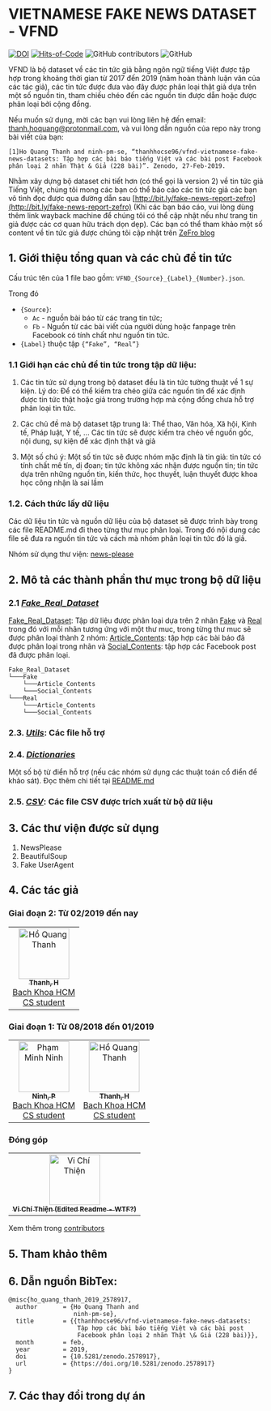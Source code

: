 # VIETNAMESE FAKE NEWS DATASET - VFND

[![DOI](https://zenodo.org/badge/134866350.svg)](https://zenodo.org/badge/latestdoi/134866350) [![Hits-of-Code](https://hitsofcode.com/github/thanhhocse96/vfnd-vietnamese-fake-news-datasets)](https://hitsofcode.com/view/github/thanhhocse96/vfnd-vietnamese-fake-news-datasets) ![GitHub contributors](https://img.shields.io/github/contributors/thanhhocse96/vfnd-vietnamese-fake-news-datasets.svg) ![GitHub](https://img.shields.io/github/license/thanhhocse96/vfnd-vietnamese-fake-news-datasets.svg)

VFND là bộ dataset về các tin tức giả bằng ngôn ngữ tiếng Việt được tập hợp trong khoảng thời gian từ 2017 đến 2019 (năm hoàn thành luận văn của các tác giả), các tin tức được đưa vào đây được phân loại thật giả dựa trên một số nguồn tin, tham chiếu chéo đến các nguồn tin được dẫn hoặc được phân loại bởi cộng đồng.

Nếu muốn sử dụng, mời các bạn vui lòng liên hệ đến email: thanh.hoquang@protonmail.com, và vui lòng dẫn nguồn của repo này trong bài viết của bạn:

`[1]Ho Quang Thanh and ninh-pm-se, “thanhhocse96/vfnd-vietnamese-fake-news-datasets: Tập hợp các bài báo tiếng Việt và các bài post Facebook phân loại 2 nhãn Thật & Giả (228 bài)”. Zenodo, 27-Feb-2019.`

Nhằm xây dựng bộ dataset chi tiết hơn (có thể gọi là version 2) về tin tức giả Tiếng Việt, chúng tôi mong các bạn có thể báo cáo các tin tức giả các bạn vô tình đọc được qua đường dẫn sau [http://bit.ly/fake-news-report-zefro](http://bit.ly/fake-news-report-zefro) (Khi các bạn báo cáo, vui lòng dùng thêm link wayback machine để chúng tôi có thể cập nhật nếu như trang tin giả được các cơ quan hữu trách dọn dẹp). Các bạn có thể tham khảo một số content về tin tức giả được chúng tôi cập nhật trên [ZeFro blog](https://zefro.wordpress.com/portfolio/fake-news-detection-nhan-dang-tin-tuc-gia/)

## 1. Giới thiệu tổng quan và các chủ đề tin tức

Cấu trúc tên của 1 file bao gồm: `VFND_{Source}_{Label}_{Number}.json`.

Trong đó

- `{Source}`:
  - `Ac` - nguồn bài báo từ các trang tin tức;
  - `Fb` - Nguồn từ các bài viết của người dùng hoặc fanpage trên Facebook có tính chất như nguồn tin tức.
- `{Label}` thuộc tập `{“Fake”, “Real”}`

### 1.1 Giới hạn các chủ đề tin tức trong tập dữ liệu:

1. Các tin tức sử dụng trong bộ dataset đều là tin tức tường thuật về 1 sự kiện. Lý do: Để có thể kiểm tra chéo giữa các nguồn tin để xác định được tin tức thật hoặc giả trong trường hợp mà cộng đồng chưa hỗ trợ phân loại tin tức.

2. Các chủ đề mà bộ dataset tập trung là: Thể thao, Văn hóa, Xã hội, Kinh tế, Pháp luật, Y tế, ... Các tin tức sẽ được kiểm tra chéo về nguồn gốc, nội dung, sự kiện để xác định thật và giả

3. Một số chú ý: Một số tin tức sẽ được nhóm mặc định là tin giả: tin tức có tính chất mê tín, dị đoan; tin tức không xác nhận được nguồn tin; tin tức dựa trên những nguồn tin, kiến thức, học thuyết, luận thuyết được khoa học công nhận là sai lầm

### 1.2. Cách thức lấy dữ liệu

Các dữ liệu tin tức và nguồn dữ liệu của bộ dataset sẽ được trình bày trong các file README.md đi theo từng thư mục phân loại. Trong đó nội dung các file sẽ đưa ra nguồn tin tức và cách mà nhóm phân loại tin tức đó là giả.

Nhóm sử dụng thư viện: [news-please](https://github.com/fhamborg/news-please)

## 2. Mô tả các thành phần thư mục trong bộ dữ liệu

### 2.1 [_Fake\_Real\_Dataset_](Fake_Real_Dataset)

[Fake_Real_Dataset](Fake_Real_Dataset): Tập dữ liệu được phân loại dựa trên 2 nhãn [Fake](Fake_Real_Dataset/Fake/) và [Real](Fake_Real_Dataset/Real) trong đó với mỗi nhãn tương ứng với một thư muc, trong từng thư muc sẽ được phân loại thành 2 nhóm: [Article_Contents](Fake_Real_Dataset/Article_Contents): tập hợp các bài báo đã được phân loại trong nhãn  và [Social_Contents](Facebook): tập hợp các Facebook post đã được phân loại.

```
Fake_Real_Dataset
└───Fake
    └───Article_Contents
    └───Social_Contents
└───Real
    └───Article_Contents
    └───Social_Contents
```

### 2.3. [_Utils_](Utils): Các file hỗ trợ

### 2.4. [_Dictionaries_](Dictionaries)

Một số bộ từ điển hỗ trợ (nếu các nhóm sử dụng các thuật toán cổ điển để khảo sát). Đọc thêm chi tiết tại [README.md](Dictionaries/README.md)

### 2.5. [_CSV_](CSV): Các file CSV được trích xuất từ bộ dữ liệu

## 3. Các thư viện được sử dụng

1. NewsPlease
2. BeautifulSoup
3. Fake UserAgent

## 4. Các tác giả

### Giai đoạn 2: Từ 02/2019 đến nay

<table>
  <tr>
    <td align="center"><a href="https://github.com/thanhhocse96"><img src="https://github.com/thanhhocse96.png" width="100px;" alt="Hồ Quang Thanh"/>
      <br />
      <sub>
        <b>Thanh, H</b>
      </sub>
      </a>
      <br />
      <a href="https://github.com/thanhhocse96">Bach Khoa HCM</a>
      <br />
      <a href="https://github.com/thanhhocse96">CS student</a>
    </td>
  </tr>
</table>

### Giai đoạn 1: Từ 08/2018 đến 01/2019

<table>
  <tr>
    <td align="center"><a href="https://www.facebook.com/minhninh.pham"><img src="https://github.com/ninh-pm-se.png" width="100px;" alt="Phạm Minh Ninh"/>
      <br />
      <sub>
        <b>Ninh, P</b>
      </sub>
      </a>
      <br />
      <a href="https://github.com/ninh-pm-se">Bach Khoa HCM</a>
      <br />
      <a href="https://github.com/ninh-pm-se">CS student</a>
    </td>
    <td align="center"><a href="https://github.com/thanhhocse96"><img src="https://github.com/thanhhocse96.png" width="100px;" alt="Hồ Quang Thanh"/>
      <br />
      <sub>
        <b>Thanh, H</b>
      </sub>
      </a>
      <br />
      <a href="https://github.com/thanhhocse96">Bach Khoa HCM</a>
      <br />
      <a href="https://github.com/thanhhocse96">CS student</a>
    </td>
  </tr>
</table>

### Đóng góp

<table>
  <tr>
    <td align="center"><a href="https://github.com/tvc12"><img src="https://github.com/tvc12.png" width="100px;" alt="Vi Chí Thiện"/>
      <br />
      <sub>
        <b>Vi Chí Thiện (Edited Readme - WTF?)</b>
      </sub>
      </a>
      <br />
    </td>
  </tr>
</table>

Xem thêm trong [contributors](https://github.com/thanhhocse96/vfnd-vietnamese-fake-news-datasets/graphs/contributors)

## 5. Tham khảo thêm

## 6. Dẫn nguồn BibTex:

```TeX
@misc{ho_quang_thanh_2019_2578917,
  author       = {Ho Quang Thanh and
                  ninh-pm-se},
  title        = {{thanhhocse96/vfnd-vietnamese-fake-news-datasets:
                   Tập hợp các bài báo tiếng Việt và các bài post
                   Facebook phân loại 2 nhãn Thật \& Giả (228 bài)}},
  month        = feb,
  year         = 2019,
  doi          = {10.5281/zenodo.2578917},
  url          = {https://doi.org/10.5281/zenodo.2578917}
}
```

## 7. Các thay đổi trong dự án
